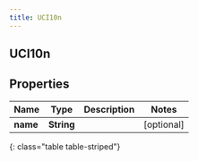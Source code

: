 ```yaml
---
title: UCI10n
---
```

## UCI10n

## Properties

|Name | Type | Description | Notes|
|------------ | ------------- | ------------- | -------------|
| **name** | **String** |  | [optional] |
{: class="table table-striped"}


